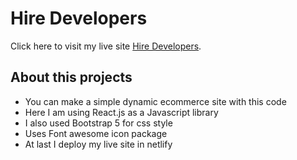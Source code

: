 # Hire Developers

Click here to visit my live site [Hire Developers](https://github.com/facebook/create-react-app).

## About this projects
* You can make a simple dynamic ecommerce site with this code
* Here I am using React.js as a Javascript library
* I also used Bootstrap 5 for css style
* Uses Font awesome icon package
* At last I deploy my live site in netlify


